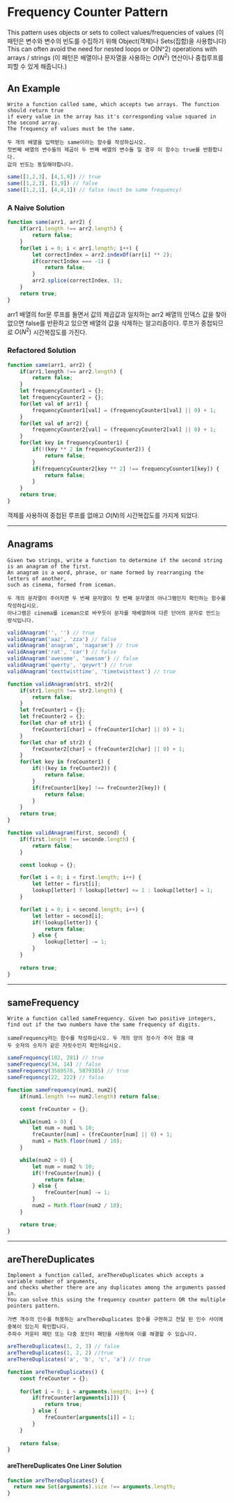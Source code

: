 # Frequency Counter Pattern

This pattern uses objects or sets to collect values/frequencies of values
(이 패턴은 변수와 변수의 빈도를 수집하기 위해 Object(객체)나 Sets(집합)을 사용합니다)
This can often avoid the need for nested loops or O(N^2) operations with arrays / strings
(이 패턴은 배열이나 문자열을 사용하는 $O(N^2)$ 연산이나 중첩루프를 피할 수 있게 해줍니다.)

## An Example
```
Write a function called same, which accepts two arrays. The function should return true 
if every value in the array has it's corresponding value squared in the second array.
The frequency of values must be the same.
```
```
두 개의 배열을 입력받는 same이라는 함수를 작성하십시오.
첫번째 배열의 변수들의 제곱이 두 번째 배열의 변수들 일 경우 이 함수는 true를 반환합니다.
값의 빈도는 동일해야합니다.
```
```javascript
same([1,2,3], [4,1,9]) // true
same([1,2,3], [1,9]) // false
same([1,2,1], [4,4,1]) // false (must be same frequency)
```

### A Naive Solution
```javascript
function same(arr1, arr2) {
    if(arr1.length !== arr2.length) {
        return false;
    }
    for(let i = 0; i < arr1.length; i++) {
        let correctIndex = arr2.indexOf(arr[i] ** 2);
        if(correctIndex === -1) {
            return false;
        }
        arr2.splice(correctIndex, 1);
    }
    return true;
}
```
arr1 배열의 for문 루프를 돌면서 값의 제곱값과 일치하는 arr2 배열의 인덱스 값을 찾아 없으면 false를 반환하고 있으면 배열의 값을 삭제하는 알고리즘이다.
루프가 중첩되므로 $O(N^2)$ 시간복잡도를 가진다.
### Refactored Solution
```javascript
function same(arr1, arr2) {
    if(arr1,length !== arr2.length) {
        return false;
    }
    let frequencyCounter1 = {};
    let frequencyCounter2 = {};
    for(let val of arr1) {
        frequencyCounter1[val] = (frequencyCounter1[val] || 0) + 1;
    }
    for(let val of arr2) {
        frequencyCounter2[val] = (frequencyCounter2[val] || 0) + 1;
    }
    for(let key in frequencyCounter1) {
        if(!(key ** 2 in frequencyCounter2)) {
            return false;
        }
        if(frequencyCounter2[key ** 2] !== frequencyCounter1[key]) {
            return false;
        }
    }
    return true;
}
```
객체를 사용하여 중첩된 루프를 없애고 $O(N)$의 시간복잡도를 가지게 되었다.

---
## Anagrams
```
Given two strings, write a function to determine if the second string is an anagram of the first.
An anagram is a word, phrase, or name formed by rearranging the letters of another,
such as cinema, formed from iceman.
```
```
두 개의 문자열이 주어지면 두 번째 문자열이 첫 번째 문자열의 아나그램인지 확인하는 함수를 작성하십시오.
아나그램은 cinema를 iceman으로 바꾸듯이 문자를 재배열하여 다른 단어의 문자로 만드는 방식입니다.
```
```javascript
validAnagram('', '') // true
validAnagram('aaz', 'zza') // false
validAnagram('anagram', 'nagaram') // true
validAnagram('rat', 'car') // false
validAnagram('awesome', 'awesom') // false
validAnagram('qwerty', 'qeywrt') // true
validAnagram('texttwisttime', 'timetwisttext') // true
```
```javascript
function validAnagram(str1, str2){
    if(str1.length !== str2.length) {
        return false;
    }
    let freCounter1 = {};
    let freCounter2 = {};
    for(let char of str1) {
        freCounter1[char] = (freCounter1[char] || 0) + 1;
    }
    for(let char of str2) {
        freCounter2[char] = (freCounter2[char] || 0) + 1;
    }
    for(let key in freCounter1) {
        if(!(key in freCounter2)) {
            return false;
        }
        if(freCounter1[key] !== freCounter2[key]) {
            return false;
        }
    }
    return true;
}
```
```javascript
function validAnagram(first, second) {
    if(first.length !== seconde.length) {
        return false;
    }

    const lookup = {};

    for(let i = 0; i < first.length; i++) {
        let letter = first[i];
        lookup[letter] ? lookup[letter] += 1 : lookup[letter] = 1;
    }

    for(let i = 0; i < second.length; i++) {
        let letter = second[i];
        if(!lookup[letter]) {
            return false;
        } else {
            lookup[letter] -= 1;
        }
    }
    
    return true;
}
```

---
## sameFrequency
```
Write a function called sameFrequency. Given two positive integers,
find out if the two numbers have the same frequency of digits.
```
```
sameFrequency라는 함수를 작성하십시오. 두 개의 양의 정수가 주어 졌을 때
두 숫자의 숫자가 같은 자릿수인지 확인하십시오.
```
```javascript
sameFrequency(182, 281) // true
sameFrequency(34, 14) // false
sameFrequency(3589578, 5879385) // true
sameFrequency(22, 222) // false
```
```javascript
function sameFrequency(num1, num2){
    if(num1.length !== num2.length) return false;

    const freCounter = {};

    while(num1 > 0) {
        let num = num1 % 10;
        freCounter[num] = (freCounter[num] || 0) + 1;
        num1 = Math.floor(num1 / 10);
    }

    while(num2 > 0) {
        let num = num2 % 10;
        if(!freCounter[num]) {
            return false;
        } else {
            freCounter[num] -= 1;
        }
        num2 = Math.floor(num2 / 10);   
    }

    return true;
}
```

---
## areThereDuplicates
```
Implement a function called, areThereDuplicates which accepts a variable number of arguments, 
and checks whether there are any duplicates among the arguments passed in. 
You can solve this using the frequency counter pattern OR the multiple pointers pattern.
```
```
가변 개수의 인수를 허용하는 areThereDuplicates 함수를 구현하고 전달 된 인수 사이에 중복이 있는지 확인합니다.
주파수 카운터 패턴 또는 다중 포인터 패턴을 사용하여 이를 해결할 수 있습니다.
```
```javascript
areThereDuplicates(1, 2, 3) // false
areThereDuplicates(1, 2, 2) //true
areThereDuplicates('a', 'b', 'c', 'a') // true
```
```javascript
function areThereDuplicates() {
    const freCounter = {};
    
    for(let i = 0; i < arguments.length; i++) {
        if(freCounter[arguments[i]]) {
            return true;
        } else {
            freCounter[arguments[i]] = 1;
        }
    }
    
    return false;
}
```
#### areThereDuplicates One Liner Solution
```javascript
function areThereDuplicates() {
  return new Set(arguments).size !== arguments.length;
}
```